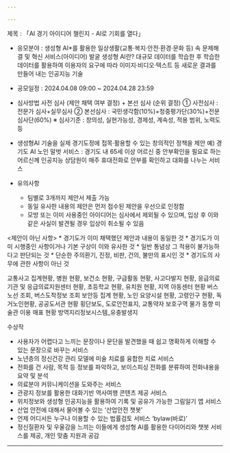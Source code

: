 ```yaml
---

---
```

제목 : 「AI 경기 아이디어 챌린지 - AI로 기회를 열다」

* 응모분야
: 생성형 AI*를 활용한 일상생활(교통·복지·안전·환경·문화 등) 속 문제해결 및 혁신 서비스(아이디어) 발굴
생성형 AI란? 대규모 데이터를 학습한 후 학습한 데이터를 활용하여 이용자의 요구에 따라 이미지·비디오·텍스트 등 새로운 결과를 만들어 내는 인공지능 기술

* 공모일정 : 2024.04.08 09:00 ~ 2024.04.28 23:59

* 심사방법
사전 심사 (제안 채택 여부 결정) + 본선 심사 (순위 결정)
① 사전심사 : 전문가 심사+실무심사
② 본선심사 : 국민생각함(10%)+청중평가단(30%)+전문심사단(60%)
※ 심사기준 : 창의성, 실현가능성, 경제성, 계속성, 적용 범위, 노력도 등

* 생성형AI 기술을 실제 경기도정에 접목·활용할 수 있는 창의적인 정책을 제안
  예) 경기도 AI 노인 말벗 서비스 : 경기도 내 65세 이상 어르신 중 안부확인을 필요로 하는 어르신께 인공지능 상담원이 매주 휴대전화로 안부를 확인하고 대화를 나누는 서비스

* 유의사항
    * 팀별로 3개까지 제안서 제출 가능
    * 동일 유사한 내용의 제안은 먼저 접수된 제안을 우선으로 인정함
    * 모방 또는 이미 사용중인 아이디어는 심사에서 제외될 수 있으며, 입상 후 이와 같은 사실이 발견될 경우 입상이 취소될 수 있음

<제안이 아닌 사항>
    * 경기도가 이미 채택했던 제안과 내용이 동일한 것
    * 경기도가 이미 시행중인 사항이거나 기본 구상이 이와 유사한 것
    * 일반 통념상 그 적용이 불가능하다고 판단되는 것
    * 단순한 주의환기, 진정, 비판, 건의, 불만의 표시인 것
    * 경기도의 사무에 관한 사항이 아닌 것


교통사고 집계현황, 병원 현황, 보건소 현황, 구급활동 현황, 사고다발지 현황, 응급의료기관 및 응급의료지원센터 현황, 
초등학교 현황, 유치원 현황, 지역 아동센터 현황
버스노선 조회, 버스도착정보 조회
보안등 집계 현황, 
노인 요양시설 현황, 고령인구 현황, 독거노인현황, 
공공도서관 현황
횡단보도, 도로안전표지, 교통약자 보호구역
물가 동향
미술관 이용 매표 현황
방역지리정보시스템_유충발생지

수상작
* 사용자가 어렵다고 느끼는 문장이나 문단을 발견했을 때 쉽고 명확하게 이해할 수 있는 문장으로 바꾸는 서비스
* 노년층의 정신건강 관리 모델에 미술 치료를 융합한 치료 서비스
* 전화를 건 사람, 목적 등 정보를 파악하고, 보이스피싱 전화를 분류하여 전화내용을 요약 및 분석
* 의료분야 커뮤니케이션을 도와주는 서비스
* 관광지 정보를 활용한 대화기반 역사여행 콘텐츠 제공 서비스
* 위치정보와 생성형 인공지능을 활용하여 기록 및 공유가 가능한 그림일기 앱 서비스
* 산업 안전에 대해서 물어볼 수 있는 ‘산업안전 챗봇’
* 언제 어디서든 누구나 이용할 수 있는 법률검토 서비스 ‘bylaw(바로)’
* 정신질환자 및 우울감을 느끼는 이들에게 생성형 AI를 활용한 다이어리와 챗봇 서비스를 제공, 개인 맞춤 지원과 공감

---